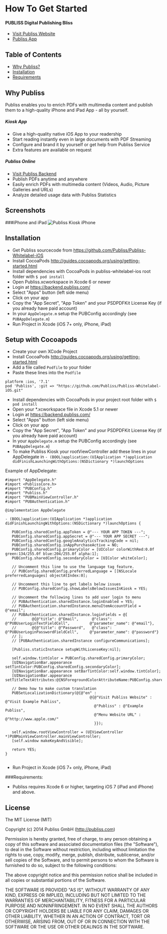 How To Get Started
==================

#### PUBLISS Digital Publishing Bliss
- [Visit Publiss Website](http://publiss.com "Visit Publiss Website")
- [Publiss App](http://appstore.com/publiss "Publiss App")


## Table of Contents   

- [Why Publiss?](#why-publiss)
- [Installation](#Installation)
- [Requirements](#Requirements)

## Why Publiss
Publiss enables you to enrich PDFs with multimedia content and publish them to a high-quality iPhone and iPad App - all by yourself.

##### Kiosk App
- Give a high-quality native iOS App to your readership
- Start reading instantly even in large documents with PDF Streaming
- Configure and brand it by yourself or get help from Publiss Service
- Extra features are available on request

##### Publiss Online
- [Visit Publiss Backend](https://backend.publiss.com "Visit Publiss Backend")
- Publish PDFs anytime and anywhere
- Easily enrich PDFs with multimedia content (Videos, Audio, Picture Galleries and URLs)
- Analyze detailed usage data with Publiss Statistics


## Screenshots
###iPhone and iPad
![Publiss Kiosk iPhone](iPhone_iPad_Kiosk.png)

## Installation
 - Get Publiss sourcecode from https://github.com/Publiss/Publiss-Whitelabel-iOS
 - Install CocoaPods http://guides.cocoapods.org/using/getting-started.html 
 - Install dependencies with CocoaPods in publiss-whitelabel-ios root folder with `$ pod install`
 - Open Publiss.xcworkspace in Xcode 6 or newer
 - Login at https://backend.publiss.com/
 - Select "Apps" button (left side menu)
 - Click on your app
 - Copy the "App Secret", "App Token" and your PSDPDFKit License Key (if you already have paid account)
 - In your `AppDelegate.m` setup the PUBConfig accordingly (see `PUBAppDelegate.m`)
 - Run Project in Xcode (iOS 7+ only, iPhone, iPad)

## Setup with Cocoapods
 - Create your own XCode Project
 - Install CocoaPods http://guides.cocoapods.org/using/getting-started.html 
 - Add a file called `Podfile` to your folder
 - Paste these lines into the `Podfile`

```
platform :ios, '7.1'
pod 'Publiss', :git => "https://github.com/Publiss/Publiss-Whitelabel-iOS.git"
```
 - Install dependencies with CocoaPods in your project root folder with `$ pod install`
 - Open your *.xcworkspace file in Xcode 5.1 or newer
 - Login at https://backend.publiss.com/
 - Select "Apps" button (left side menu)
 - Click on your app
 - Copy the "App Secret", "App Token" and your PSDPDFKit License Key (if you already have paid account)
 - In your `AppDelegate.m` setup the PUBConfig accordingly (see `PUBAppDelegate.m`)
 - To make Publiss Kiosk your rootViewController add these lines in your AppDelegate in `- (BOOL)application:(UIApplication *)application didFinishLaunchingWithOptions:(NSDictionary *)launchOptions` 
 
 Example of AppDelegate:
 
 ```
#import "AppDelegate.h"
#import <PublissCore.h>
#import "PUBConfig.h"
#import "Publiss.h"
#import "PUBMainViewController.h"
#import "PUBAuthentication.h"

@implementation AppDelegate

- (BOOL)application:(UIApplication *)application didFinishLaunchingWithOptions:(NSDictionary *)launchOptions {

    PUBConfig.sharedConfig.appToken = @"--- YOUR APP TOKEN ---";
    PUBConfig.sharedConfig.appSecret = @"--- YOUR APP SECRET ---";
    PUBConfig.sharedConfig.googleAnalyticsTrackingCode = nil;
    PUBConfig.sharedConfig.inAppPurchaseActive = NO;
    PUBConfig.sharedConfig.primaryColor = [UIColor colorWithRed:0.0f green:134/255.0f blue:204/255.0f alpha:1];
    PUBConfig.sharedConfig.secondaryColor = [UIColor whiteColor];
    
    // Uncomment this line to use the language tag feature.
    // PUBConfig.sharedConfig.preferredLanguage = [[NSLocale preferredLanguages] objectAtIndex:0];
    
    // Uncomment this line to get labels below issues
    // PUBConfig.sharedConfig.showLabelsBelowIssuesInKiosk = YES;
    
    // Uncomment the following lines to add user login to menu
    // PUBAuthentication.sharedInstance.loginEnabled = YES;
    // PUBAuthentication.sharedInstance.menuItemAccountField = @"email";
    // PUBAuthentication.sharedInstance.loginFields = @[
    //       @{@"title": @"Email",      @"class": @"PUBUserLoginTextFieldCell",         @"parameter_name": @"email"},
    //       @{@"title": @"Password",   @"class": @"PUBUserLoginPasswordFieldCell",     @"parameter_name": @"password"}
    // ];
    // [PUBAuthentication.sharedInstance configureCommunications];
    
    [Publiss.staticInstance setupWithLicenseKey:nil];
    
    self.window.tintColor = PUBConfig.sharedConfig.primaryColor;
    [UINavigationBar.appearance setTintColor:PUBConfig.sharedConfig.secondaryColor];
    [UINavigationBar.appearance setBarTintColor:self.window.tintColor];
    [UINavigationBar.appearance setTitleTextAttributes:@{NSForegroundColorAttributeName:PUBConfig.sharedConfig.secondaryColor}];
    
    // Demo how to make custom translation
    PUBSetLocalizationDictionary(@{@"en" :
                                       @{@"Visit Publiss Website" : @"Visit Example Publiss",
                                         @"Publiss" : @"Example Publiss",
                                         @"Menu Website URL" : @"http://www.apple.com/"
                                         }});
    
    self.window.rootViewController = (UIViewController *)PUBMainViewController.mainViewController;
    [self.window makeKeyAndVisible];
    
    return YES;
}


 ```
 
 - Run Project in Xcode (iOS 7+ only, iPhone, iPad)

 
###Requirements:
 - Publiss requires Xcode 6 or higher, targeting iOS 7 (iPad and iPhone) and above.

## License

The MIT License (MIT)

Copyright (c) 2014 Publiss GmbH (http://publiss.com)

Permission is hereby granted, free of charge, to any person obtaining a copy
of this software and associated documentation files (the "Software"), to deal
in the Software without restriction, including without limitation the rights
to use, copy, modify, merge, publish, distribute, sublicense, and/or sell
copies of the Software, and to permit persons to whom the Software is
furnished to do so, subject to the following conditions:

The above copyright notice and this permission notice shall be included in
all copies or substantial portions of the Software.

THE SOFTWARE IS PROVIDED "AS IS", WITHOUT WARRANTY OF ANY KIND, EXPRESS OR
IMPLIED, INCLUDING BUT NOT LIMITED TO THE WARRANTIES OF MERCHANTABILITY,
FITNESS FOR A PARTICULAR PURPOSE AND NONINFRINGEMENT. IN NO EVENT SHALL THE
AUTHORS OR COPYRIGHT HOLDERS BE LIABLE FOR ANY CLAIM, DAMAGES OR OTHER
LIABILITY, WHETHER IN AN ACTION OF CONTRACT, TORT OR OTHERWISE, ARISING FROM,
OUT OF OR IN CONNECTION WITH THE SOFTWARE OR THE USE OR OTHER DEALINGS IN
THE SOFTWARE.
